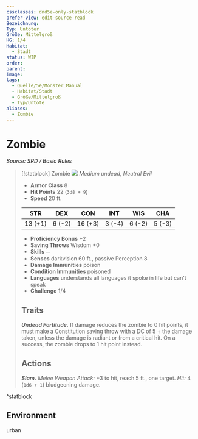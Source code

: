 ```yaml
---
cssclasses: dnd5e-only-statblock
prefer-view: edit-source read
Bezeichnung:
Typ: Untoter
Größe: Mittelgroß
HG: 1/4
Habitat:
  - Stadt
status: WIP
order:
parent:
image:
tags:
  - Quelle/5e/Monster_Manual
  - Habitat/Stadt
  - Größe/Mittelgroß
  - Typ/Untote
aliases:
  - Zombie
---
```

# Zombie
*Source: SRD / Basic Rules*  

> [!statblock] Zombie
> ![](compendium/bestiary/undead/token/zombie.png#token)
> *Medium undead, Neutral Evil*
> 
> - **Armor Class** 8 
> - **Hit Points** 22 (`3d8 + 9`)
> - **Speed** 20 ft.
> 
> |STR|DEX|CON|INT|WIS|CHA|
> |:---:|:---:|:---:|:---:|:---:|:---:|
> |13 (+1)| 6 (-2)|16 (+3)| 3 (-4)| 6 (-2)| 5 (-3)|
> 
> - **Proficiency Bonus** +2
> - **Saving Throws** Wisdom +0
> - **Skills** ⏤
> - **Senses** darkvision 60 ft., passive Perception 8
> - **Damage Immunities** poison
> - **Condition Immunities** poisoned
> - **Languages** understands all languages it spoke in life but can't speak
> - **Challenge** 1/4
> 
> ## Traits
> 
> ***Undead Fortitude.*** If damage reduces the zombie to 0 hit points, it must make a Constitution saving throw with a DC of 5 + the damage taken, unless the damage is radiant or from a critical hit. On a success, the zombie drops to 1 hit point instead.
> 
> ## Actions
> 
> ***Slam.*** *Melee Weapon Attack:* +3 to hit, reach 5 ft., one target. *Hit:* 4 (`1d6 + 1`) bludgeoning damage.

^statblock

## Environment

urban